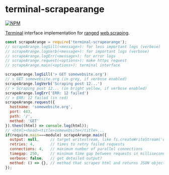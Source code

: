 # terminal-scrapearange

[![NPM](https://nodei.co/npm/terminal-scrapearange.png)](https://nodei.co/npm/terminal-scrapearange/)

[Terminal] interface implementation for [ranged] [web scraping].

```javascript
const scrapeArange = require('terminal-scrapearange');
// scrapeArange.logSill(<message>): for less important logs (verbose)
// scrapeArange.logVerb(<message>): for important logs (verbose)
// scrapeArange.logErr(<message>): for error logs
// scrapeArange.request(<options>): make https request
// scrapeArange.main(<options>): terminal interface

scrapeArange.logSill('> GET somewebsite.org')
// > GET somewebsite.org (in grey, if verbose enabled)
scrapeArange.logVerb('Scraping post 12...')
// > Scraping post 12... (in bright yellow, if verbose enabled)
scrapeArange.logErr('ERR: 12 failed')
// > ERR: 12 failed (in red)
scrapeArange.request({
  hostname: 'somewebsite.org',
  port: 443,
  path: '/',
  method: 'GET'
}).then((html) => console.log(html));
// <html><head><title>somewebsite</title>...
if(require.main===module) scrapeArange.main({
  output: null,     // target writestream, like fs.createWriteStream('output.txt')
  retries: 4,       // times to retry failed requests
  connections: 4,   // maximum number of parallel connections
  timegap: 250,     // minimum time gap between requests in milliseconds (doubles if a request fails)
  verbose: false,   // get detailed output?
  method: () => {}, // method that scrapes html and returns JSON object
});
```


[Terminal]: https://en.wikipedia.org/wiki/Terminal_emulator
[ranged]: https://docs.scipy.org/doc/numpy-1.13.0/reference/generated/numpy.arange.html
[web scraping]: https://en.wikipedia.org/wiki/Web_scraping
